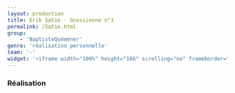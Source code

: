 ```yaml
---
layout: production
title: Erik Satie - Gnossienne n°1
permalink: /Satie.html
group:
    - 'BaptisteQuéméner'
genre: 'réalisation personnelle'
team: '-'
widget: '<iframe width="100%" height="166" scrolling="no" frameborder="no" src="https://w.soundcloud.com/player/?url=http%3A%2F%2Fapi.soundcloud.com%2Ftracks%2F85022929&amp;color=ff6600&amp;auto_play=false&amp;show_artwork=false"></iframe>'
---
```


### Réalisation

